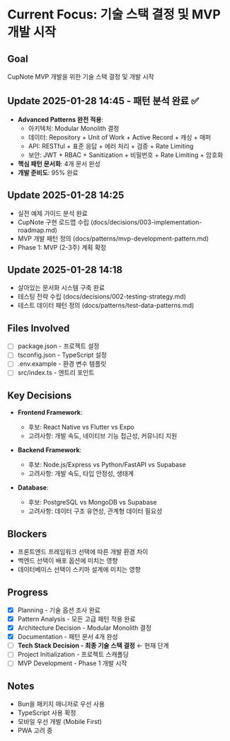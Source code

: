 # Current Focus: 기술 스택 결정 및 MVP 개발 시작

## Goal
CupNote MVP 개발을 위한 기술 스택 결정 및 개발 시작

## Update 2025-01-28 14:45 - 패턴 분석 완료 ✅
- **Advanced Patterns 완전 적용**:
  - 아키텍처: Modular Monolith 결정
  - 데이터: Repository + Unit of Work + Active Record + 캐싱 + 매퍼
  - API: RESTful + 표준 응답 + 에러 처리 + 검증 + Rate Limiting  
  - 보안: JWT + RBAC + Sanitization + 비밀번호 + Rate Limiting + 암호화
- **핵심 패턴 문서화**: 4개 문서 완성
- **개발 준비도**: 95% 완료

## Update 2025-01-28 14:25
- 실전 예제 가이드 분석 완료
- CupNote 구현 로드맵 수립 (docs/decisions/003-implementation-roadmap.md)
- MVP 개발 패턴 정의 (docs/patterns/mvp-development-pattern.md)
- Phase 1: MVP (2-3주) 계획 확정

## Update 2025-01-28 14:18
- 살아있는 문서화 시스템 구축 완료
- 테스팅 전략 수립 (docs/decisions/002-testing-strategy.md)
- 테스트 데이터 패턴 정의 (docs/patterns/test-data-patterns.md)

## Files Involved
- [ ] package.json - 프로젝트 설정
- [ ] tsconfig.json - TypeScript 설정
- [ ] .env.example - 환경 변수 템플릿
- [ ] src/index.ts - 엔트리 포인트

## Key Decisions
- **Frontend Framework**: 
  - 후보: React Native vs Flutter vs Expo
  - 고려사항: 개발 속도, 네이티브 기능 접근성, 커뮤니티 지원
  
- **Backend Framework**:
  - 후보: Node.js/Express vs Python/FastAPI vs Supabase
  - 고려사항: 개발 속도, 타입 안정성, 생태계
  
- **Database**:
  - 후보: PostgreSQL vs MongoDB vs Supabase
  - 고려사항: 데이터 구조 유연성, 관계형 데이터 필요성

## Blockers
- 프론트엔드 프레임워크 선택에 따른 개발 환경 차이
- 백엔드 선택이 배포 옵션에 미치는 영향
- 데이터베이스 선택이 스키마 설계에 미치는 영향

## Progress
- [x] Planning - 기술 옵션 조사 완료
- [x] Pattern Analysis - 모든 고급 패턴 적용 완료
- [x] Architecture Decision - Modular Monolith 결정
- [x] Documentation - 패턴 문서 4개 완성
- [ ] **Tech Stack Decision - 최종 기술 스택 결정** ← 현재 단계
- [ ] Project Initialization - 프로젝트 스캐폴딩
- [ ] MVP Development - Phase 1 개발 시작

## Notes
- Bun을 패키지 매니저로 우선 사용
- TypeScript 사용 확정
- 모바일 우선 개발 (Mobile First)
- PWA 고려 중